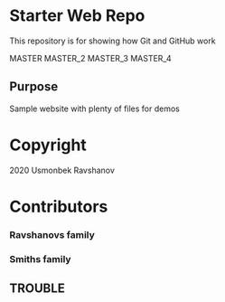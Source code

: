 # Starter Web Repo

This repository is for showing how Git and GitHub work

MASTER
MASTER_2
MASTER_3
MASTER_4
## Purpose

Sample website with plenty of files for demos

# Copyright

2020 Usmonbek Ravshanov

# Contributors
### Ravshanovs family
### Smiths family


## TROUBLE
